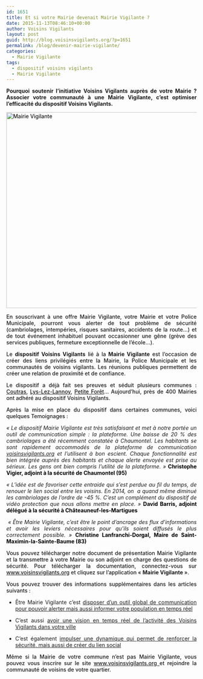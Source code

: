 ```yaml
---
id: 1651
title: Et si votre Mairie devenait Mairie Vigilante ?
date: 2015-11-13T08:46:10+00:00
author: Voisins Vigilants
layout: post
guid: http://blog.voisinsvigilants.org/?p=1651
permalink: /blog/devenir-mairie-vigilante/
categories:
  - Mairie Vigilante
tags:
  - dispositif voisins vigilants
  - Mairie Vigilante
---
```

<p style="font-weight: 500; text-align: justify;">
  <strong>Pourquoi soutenir l&rsquo;initiative Voisins Vigilants auprès de votre Mairie ? Associer votre communauté à une Mairie Vigilante, c&rsquo;est optimiser l&rsquo;efficacité du dispositif Voisins Vigilants. </strong>
</p>

<p style="font-weight: 500; text-align: justify;">
  <a href="http://blog.voisinsvigilants.org/wp-content/uploads/2015/11/Mairie-Vigilante.jpg"><img class="aligncenter  wp-image-1666" src="http://blog.voisinsvigilants.org/wp-content/uploads/2015/11/Mairie-Vigilante.jpg" alt="Mairie Vigilante" width="955" height="518" /></a>
</p>

<p style="font-weight: 500; text-align: justify;">
  En souscrivant à une offre Mairie Vigilante, votre Mairie et votre Police Municipale, pourront vous alerter de tout problème de sécurité (cambriolages, intempéries, risques sanitaires, accidents de la route&#8230;) et de tout événement inhabituel pouvant occasionner une gêne (grève des services publiques, fermeture exceptionnelle de l&rsquo;école&#8230;).
</p>

<p style="font-weight: 500; text-align: justify;">
  Le <strong>dispositif Voisins Vigilants</strong> lié à la <strong>Mairie Vigilante</strong> est l&rsquo;occasion de créer des liens privilégiés entre la Mairie, la Police Municipale et les communautés de voisins vigilants. Les réunions publiques permettent de créer une relation de proximité et de confiance.
</p>

<p style="font-weight: 500; text-align: justify;">
  Le dispositif a déjà fait ses preuves et séduit plusieurs communes : <a href="http://blog.voisinsvigilants.org/presse/2015/10/28/loperation-voisins-vigilants-setend-a-coutras-2/">Coutras</a>, <a href="http://blog.voisinsvigilants.org/presse/2015/10/21/lys-lez-lannoy-dispositif-voisins-vigilants-il-reussite-2/">Lys-Lez-Lannoy</a>, <a href="http://blog.voisinsvigilants.org/presse/2015/11/04/petite-foret-salle-comble-pour-les-voisins-vigilants/">Petite Forêt</a>&#8230; Aujourd&rsquo;hui, près de 400 Mairies ont adhéré au dispositif Voisins Vigilants.
</p>

<p style="font-weight: 500; text-align: justify;">
  Après la mise en place du dispositif dans certaines communes, voici quelques Temoignages :
</p>

<p style="text-align: justify;">
  <em>« Le dispositif Mairie Vigilante est très satisfaisant et met à notre portée un outil de communication simple : la plateforme. Une baisse de 20 % des cambriolages a été récemment constatée à Chaumontel. Les habitants se sont rapidement accommodés de la plateforme de communication <a href="http://www.voisinsvigilants.org">voisinsvigilants.org</a> et l’utilisent à bon escient. Chaque fonctionnalité est bien intégrée auprès des habitants et chaque alerte envoyée est prise au sérieux. Les gens ont bien compris l’utilité de la plateforme. »</em><strong> </strong><span style="color: #000000;"><strong>Christophe Vigier, adjoint à la sécurité de Chaumontel (95)</strong></span>
</p>

<p style="text-align: justify;">
  <em>« L’idée est de favoriser cette entraide qui s’est perdue au fil du temps, de renouer le lien social entre les voisins. En 2014, on  a quand même diminué les cambriolages de l’ordre de -45 %. C’est un complément du dispositif de vidéo protection que nous allons mettre en place. » </em><span style="color: #000000;"><strong>David Barris, adjoint délégué à la sécurité à Châteauneuf-les-Martigues</strong></span>
</p>

<p style="text-align: justify;">
  <em> « Être Mairie Vigilante, c’est être le point d’ancrage des flux d’informations et avoir les leviers nécessaires pour qu’ils soient diffusés le plus correctement possible. » </em><span style="color: #000000;"><strong>Christine Lanfranchi-Dorgal, Maire de Saint-Maximin-la-Sainte-Baume (83)</strong></span>
</p>

<p style="font-weight: 500; text-align: justify;">
  Vous pouvez télécharger notre document de présentation Mairie Vigilante et la transmettre à votre Mairie ou son adjoint en charge des questions de sécurité. Pour télécharger la documentation, connectez-vous sur <a href="http://www.voisinsvigilants.org">www.voisinsvigilants.org</a> et cliquez sur l&rsquo;application &laquo;&nbsp;<strong>Mairie Vigilante </strong>».
</p>

<p style="font-weight: 500; text-align: justify;">
  Vous pouvez trouver des informations supplémentaires dans les articles suivants :
</p>

<ul style="list-style-type: disc;">
  <li style="text-align: justify;">
    Être Mairie Vigilante c&rsquo;est <a href="http://blog.voisinsvigilants.org/blog/etre-mairie-vigilante-cest/">disposer d’un outil global de communication pour pouvoir alerter mais aussi informer votre population en temps réel</a>
  </li>
</ul>

<ul style="list-style-type: disc; text-align: justify;">
  <li style="text-align: justify;">
    C&rsquo;est aussi <a href="http://blog.voisinsvigilants.org/blog/etre-mairie-vigilante-cest-3/">avoir une vision en temps réel de l’activité des Voisins Vigilants dans votre ville</a>
  </li>
</ul>

<ul style="list-style-type: disc;">
  <li style="text-align: justify;">
    C&rsquo;est également <a href="http://blog.voisinsvigilants.org/blog/etre-mairie-vigilante-cest-2/">impulser une dynamique qui permet de renforcer la sécurité, mais aussi de créer du lien social</a>
  </li>
</ul>

<p style="font-weight: 500; text-align: justify;">
  Même si la Mairie de votre commune n&rsquo;est pas Mairie Vigilante, vous pouvez vous inscrire sur le site <a href="www.voisinsvigilants.org%20">www.voisinsvigilants.org </a>et rejoindre la communauté de voisins de votre quartier.
</p>